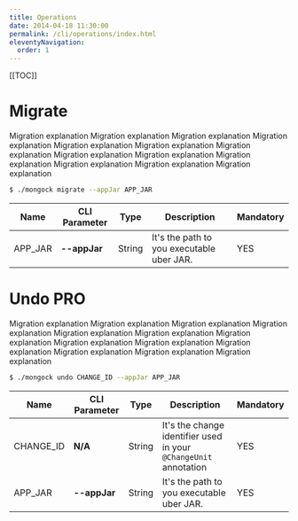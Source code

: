 ```yaml
---
title: Operations  
date: 2014-04-18 11:30:00 
permalink: /cli/operations/index.html
eleventyNavigation:
  order: 1
---
```


[[TOC]]


# Migrate
Migration explanation Migration explanation Migration explanation Migration explanation Migration explanation Migration explanation Migration explanation Migration explanation Migration explanation Migration explanation Migration explanation Migration explanation Migration explanation
```bash
$ ./mongock migrate --appJar APP_JAR
```
|   Name   | CLI Parameter |  Type   | Description                               | Mandatory |
| ---------|-------------|---------|-------------------------------------------|-----------|
| APP_JAR  | **--appJar**  |  String | It's the path to you executable uber JAR. |   YES     |  

# Undo  <span class="professional">PRO</span>
Migration explanation Migration explanation Migration explanation Migration explanation Migration explanation Migration explanation Migration explanation Migration explanation Migration explanation Migration explanation Migration explanation Migration explanation Migration explanation

```bash
$ ./mongock undo CHANGE_ID --appJar APP_JAR
```
|   Name    | CLI Parameter |  Type   | Description                                                      | Mandatory |
|-----------|----------------|--------|------------------------------------------------------------------|----------|
| CHANGE_ID |      **N/A**  |  String | It's the change identifier used in your `@ChangeUnit` annotation |   YES     |
| APP_JAR   | **--appJar**  |  String | It's the path to you executable uber JAR.                        |   YES     |

